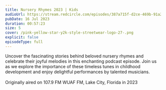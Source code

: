 ```yaml
---
title: Nursery Rhymes 2023 | Kids
audioUrl: https://stream.redcircle.com/episodes/387a715f-d2ce-469b-91a2-0489577437e3/stream.mp3
pubDate: 16 Jul 2023
duration: 00:57:23
size: 5
cover: /pink-yellow-star-y2k-style-streetwear-logo-27-.png
explicit: false
episodeType: full
---
```

Uncover the fascinating stories behind beloved nursery rhymes and celebrate their joyful melodies in this enchanting podcast episode. Join us as we explore the importance of these timeless tunes in childhood development and enjoy delightful performances by talented musicians.\
\
Originally aired on 107.9 FM WUAF FM, Lake City, Florida in 2023